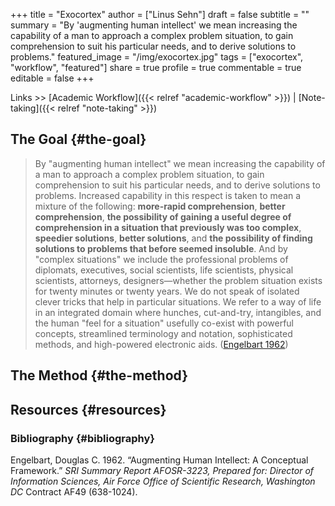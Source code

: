 +++
title = "Exocortex"
author = ["Linus Sehn"]
draft = false
subtitle = ""
summary = "By 'augmenting human intellect' we mean increasing the capability of a man to approach a complex problem situation, to gain comprehension to suit his particular needs, and to derive solutions to problems."
featured_image = "/img/exocortex.jpg"
tags = ["exocortex", "workflow", "featured"]
share = true
profile = true
commentable = true
editable = false
+++

Links >> [Academic Workflow]({{< relref "academic-workflow" >}}) | [Note-taking]({{< relref "note-taking" >}})


## The Goal {#the-goal}

> By "augmenting human intellect" we mean increasing the capability of a man to
> approach a complex problem situation, to gain comprehension to suit his
> particular needs, and to derive solutions to problems. Increased capability in
> this respect is taken to mean a mixture of the following: **more-rapid
> comprehension**, **better comprehension**, **the possibility of gaining a useful degree
> of comprehension in a situation that previously was too complex**, **speedier
> solutions**, **better solutions**, and **the possibility of finding solutions to
> problems that before seemed insoluble**. And by "complex situations" we include
> the professional problems of diplomats, executives, social scientists, life
> scientists, physical scientists, attorneys, designers—whether the problem
> situation exists for twenty minutes or twenty years. We do not speak of isolated
> clever tricks that help in particular situations. We refer to a way of life in
> an integrated domain where hunches, cut-and-try, intangibles, and the human
> "feel for a situation" usefully co-exist with powerful concepts, streamlined
> terminology and notation, sophisticated methods, and high-powered electronic
> aids. ([Engelbart 1962](#org5ccc085))


## The Method {#the-method}


## Resources {#resources}


### Bibliography {#bibliography}

<a id="org5ccc085"></a>Engelbart, Douglas C. 1962. “Augmenting Human Intellect: A Conceptual Framework.” _SRI Summary Report AFOSR-3223, Prepared for: Director of Information Sciences, Air Force Office of Scientific Research, Washington DC_ Contract AF49 (638-1024).
